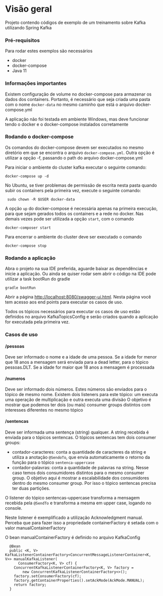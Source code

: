 # Visão geral
Projeto contendo códigos de exemplo de um treinamento sobre Kafka utilizando Spring Kafka

### Pré-requisitos
Para rodar estes exemplos são necessários

* docker
* docker-compose
* Java 11

### Informações importantes
Existem configuração de volume no docker-compose para armazenar os dados dos containers. Portanto, é necessário que seja criada uma pasta  com o nome `docker-data` no mesmo caminho que está o arquivo docker-compose.yml

A aplicação não foi testada em ambiente Windows, mas deve funcionar tendo o docker e o docker-compose instalados corretamente

### Rodando o docker-compose
Os comandos do docker-compose devem ser executados no mesmo diretório em que se encontra o arquivo `docker-compose.yml`. 
Outra opção é utilizar a opção -f, passando o path do arquivo docker-compose.yml

Para iniciar o ambiente do cluster kafka executar o seguinte comando:
```
docker-compose up -d
``` 

No Ubuntu, se tiver problemas de permissão de escrita nesta pasta quando subir os containers pela primeira vez, execute o seguinte comando:
```
 sudo chown -R $USER docker-data    
```

A opção `up` do docker-compose é necessária apenas na primeira execução, para que sejam gerados todos os containers e a rede no docker.
Nas demais vezes pode ser utilizada a opção `start`, com o comando
```
docker-composer start
``` 

Para encerrar o ambiente do cluster deve ser executado o comando
```
docker-compose stop
``` 

### Rodando a aplicação
Abra o projeto na sua IDE preferida, aguarde baixar as dependências e inicie a aplicação.
Ou ainda se quiser rodar sem abrir o código na IDE pode utilizar a task bootRun do gradle
```
gradle bootRun
```


Abrir a página [http://localhost:8080/swagger-ui.html](htpp://localhost:8080/swagger-ui.html). 
Nesta página você tem acesso aos end points para executar os casos de uso.

Todos os tópicos necessários para executar os casos de uso estão definidos no arquivo KafkaTopicsConfig e serão criados quando a aplicação for executada pela primeira vez.

### Casos de uso

#### /pessoas 
Deve ser informado o nome e a idade de uma pessoa. 
Se a idade for menor que 18 anos a mensagem será enviada para a dead letter, para o tópico pessoas.DLT.
Se a idade for maior que 18 anos a mensagem é processada

#### /numeros
Deve ser informado dois números. Estes números são enviados para o tópico de mesmo nome. 
Existem dois listeners para este tópico: um executa uma operação de multiplicação e outra executa uma divisão
O objetivo é mostrar que podemos ter dois (ou mais) consumer groups distintos com interesses diferentes no mesmo tópico

#### /sentencas
Deve ser informada uma sentença (string) qualquer.
A string recebida é enviada para o tópicos sentencas.
O tópicos sentencas tem dois consumer groups:
* contador-caracteres: conta a quantidade de caracteres da string e utiliza a anotação `@SendoTo`, que envia automaticamente o retorno da função para o tópico `sentenca-uppercase`
* contador-palavras: conta a quantidade de palavras na string. Nesse caso temos dois consumidores distintos para o mesmo consumer group. 
  O objetivo aqui é mostrar a escalabilidade dos consumidores dentro do mesmo consumer group. Por isso o tópico sentencas precisa ter duas partições.

O listener do tópico sentencas-uppercase transforma a mensagem recebida pela `@SendTo` e transforma a mesma em upper case, logando no console.

Neste listener é exemplificado a utilização Acknowledgment manual.
Perceba que para fazer isso a propriedade containerFactory é setada com o valor manualContainerFactory

O bean manualContainerFactory é definido no arquivo KafkaConfig

```
  @Bean
  public <K, V> KafkaListenerContainerFactory<ConcurrentMessageListenerContainer<K, V>> manualKafkaListener(
      ConsumerFactory<K, V> cf) {
    ConcurrentKafkaListenerContainerFactory<K, V> factory =
        new ConcurrentKafkaListenerContainerFactory<>();
    factory.setConsumerFactory(cf);
    factory.getContainerProperties().setAckMode(AckMode.MANUAL);
    return factory;
  }
``` 







